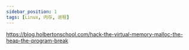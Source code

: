 ```yaml
---
sidebar_position: 1
tags: [Linux, 内存, 进程]
---
```


https://blog.holbertonschool.com/hack-the-virtual-memory-malloc-the-heap-the-program-break

